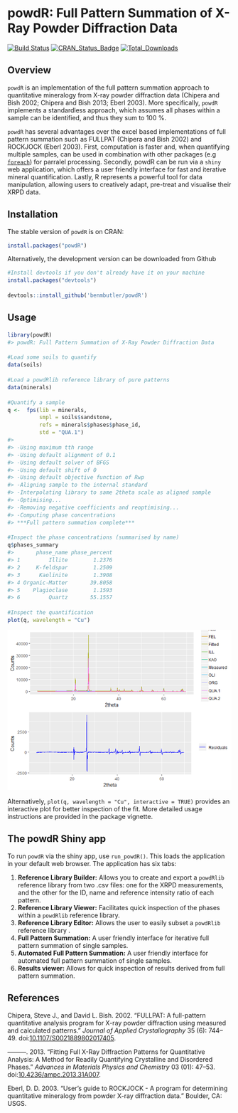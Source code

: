 powdR: Full Pattern Summation of X-Ray Powder Diffraction Data
================

<!-- README.md is generated from README.Rmd. Please edit that file -->
[![Build Status](https://travis-ci.org/benmbutler/powdR.svg?branch=master)](https://travis-ci.org/benmbutler/powdR) [![CRAN\_Status\_Badge](http://www.r-pkg.org/badges/version/powdR)](https://CRAN.R-project.org/package=powdR) [![Total\_Downloads](https://cranlogs.r-pkg.org/badges/grand-total/powdR)](https://cran.r-project.org/package=powdR)

Overview
--------

`powdR` is an implementation of the full pattern summation approach to quantitative mineralogy from X-ray powder diffraction data (Chipera and Bish 2002; Chipera and Bish 2013; Eberl 2003). More specifically, `powdR` implements a standardless approach, which assumes all phases within a sample can be identified, and thus they sum to 100 %.

`powdR` has several advantages over the excel based implementations of full pattern summation such as FULLPAT (Chipera and Bish 2002) and ROCKJOCK (Eberl 2003). First, computation is faster and, when quantifying multiple samples, can be used in combination with other packages (e.g [`foreach`](https://cran.r-project.org/web/packages/foreach/index.html)) for parralel processing. Secondly, powdR can be run via a `shiny` web application, which offers a user friendly interface for fast and iterative mineral quantification. Lastly, R represents a powerful tool for data manipulation, allowing users to creatively adapt, pre-treat and visualise their XRPD data.

Installation
------------

The stable version of `powdR` is on CRAN:

``` r
install.packages("powdR")
```

Alternatively, the development version can be downloaded from Github

``` r
#Install devtools if you don't already have it on your machine
install.packages("devtools")

devtools::install_github('benmbutler/powdR')
```

Usage
-----

``` r
library(powdR)
#> powdR: Full Pattern Summation of X-Ray Powder Diffraction Data

#Load some soils to quantify
data(soils)

#Load a powdRlib reference library of pure patterns
data(minerals)

#Quantify a sample
q <-  fps(lib = minerals,
          smpl = soils$sandstone,
          refs = minerals$phases$phase_id,
          std = "QUA.1")
#> 
#> -Using maximum tth range
#> -Using default alignment of 0.1
#> -Using default solver of BFGS
#> -Using default shift of 0
#> -Using default objective function of Rwp
#> -Aligning sample to the internal standard
#> -Interpolating library to same 2theta scale as aligned sample
#> -Optimising...
#> -Removing negative coefficients and reoptimising...
#> -Computing phase concentrations
#> ***Full pattern summation complete***

#Inspect the phase concentrations (summarised by name)
q$phases_summary
#>       phase_name phase_percent
#> 1         Illite        1.2376
#> 2     K-feldspar        1.2509
#> 3      Kaolinite        1.3908
#> 4 Organic-Matter       39.8058
#> 5    Plagioclase        1.1593
#> 6         Quartz       55.1557

#Inspect the quantification
plot(q, wavelength = "Cu")
```

![](man/figures/README-example-1.png)

Alternatively, `plot(q, wavelength = "Cu", interactive = TRUE)` provides an interactive plot for better inspection of the fit. More detailed usage instructions are provided in the package vignette.

The powdR Shiny app
-------------------

To run `powdR` via the shiny app, use `run_powdR()`. This loads the application in your default web browser. The application has six tabs:

1.  **Reference Library Builder:** Allows you to create and export a `powdRlib` reference library from two .csv files: one for the XRPD measurements, and the other for the ID, name and reference intensity ratio of each pattern.
2.  **Reference Library Viewer:** Facilitates quick inspection of the phases within a `powdRlib` reference library.
3.  **Reference Library Editor:** Allows the user to easily subset a `powdRlib` reference library .
4.  **Full Pattern Summation:** A user friendly interface for iterative full pattern summation of single samples.
5.  **Automated Full Pattern Summation:** A user friendly interface for automated full pattern summation of single samples.
6.  **Results viewer:** Allows for quick inspection of results derived from full pattern summation.

References
----------

Chipera, Steve J., and David L. Bish. 2002. “FULLPAT: A full-pattern quantitative analysis program for X-ray powder diffraction using measured and calculated patterns.” *Journal of Applied Crystallography* 35 (6): 744–49. doi:[10.1107/S0021889802017405](https://doi.org/10.1107/S0021889802017405).

———. 2013. “Fitting Full X-Ray Diffraction Patterns for Quantitative Analysis: A Method for Readily Quantifying Crystalline and Disordered Phases.” *Advances in Materials Physics and Chemistry* 03 (01): 47–53. doi:[10.4236/ampc.2013.31A007](https://doi.org/10.4236/ampc.2013.31A007).

Eberl, D. D. 2003. “User’s guide to ROCKJOCK - A program for determining quantitative mineralogy from powder X-ray diffraction data.” Boulder, CA: USGS.

